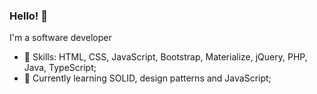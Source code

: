 ### Hello! 👋

I'm a software developer

 - 📌 Skills: HTML, CSS, JavaScript, Bootstrap, Materialize, jQuery, PHP, Java, TypeScript;
 - 🌱 Currently learning SOLID, design patterns and JavaScript;
